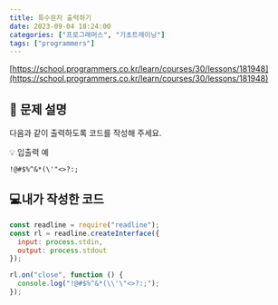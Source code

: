 ```yaml
---
title: 특수문자 출력하기
date: 2023-09-04 18:24:00
categories: ["프로그래머스", "기초트레이닝"]
tags: ["programmers"]
---
```


[https://school.programmers.co.kr/learn/courses/30/lessons/181948](https://school.programmers.co.kr/learn/courses/30/lessons/181948)

## 📔 문제 설명

다음과 같이 출력하도록 코드를 작성해 주세요.

💡 입출력 예

`!@#$%^&*(\'"<>?:;`

## 💻내가 작성한 코드

```js
const readline = require("readline");
const rl = readline.createInterface({
  input: process.stdin,
  output: process.stdout
});

rl.on("close", function () {
  console.log("!@#$%^&*(\\'\"<>?:;");
});
```
